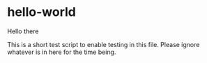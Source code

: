 # hello-world

Hello there

This is a short test script to enable testing in this file.
Please ignore whatever is in here for the time being. 
